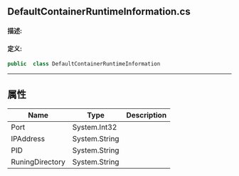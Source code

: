 ## DefaultContainerRuntimeInformation.cs 


#### 描述:





#### 定义: 
``` csharp
public  class DefaultContainerRuntimeInformation
```
---
## 属性 
| Name      | Type | Description|
| ----------- | ----------- |-----------|
|     Port |  System.Int32 |  |
|     IPAddress |  System.String |  |
|     PID |  System.String |  |
|     RuningDirectory |  System.String |  |
